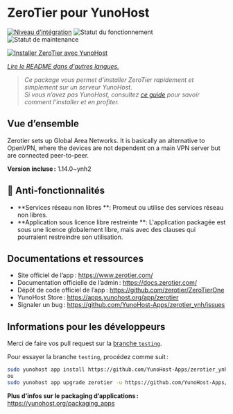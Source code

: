 <!--
Nota bene : ce README est automatiquement généré par <https://github.com/YunoHost/apps/tree/master/tools/readme_generator>
Il NE doit PAS être modifié à la main.
-->

# ZeroTier pour YunoHost

[![Niveau d’intégration](https://dash.yunohost.org/integration/zerotier.svg)](https://ci-apps.yunohost.org/ci/apps/zerotier/) ![Statut du fonctionnement](https://ci-apps.yunohost.org/ci/badges/zerotier.status.svg) ![Statut de maintenance](https://ci-apps.yunohost.org/ci/badges/zerotier.maintain.svg)

[![Installer ZeroTier avec YunoHost](https://install-app.yunohost.org/install-with-yunohost.svg)](https://install-app.yunohost.org/?app=zerotier)

*[Lire le README dans d'autres langues.](./ALL_README.md)*

> *Ce package vous permet d’installer ZeroTier rapidement et simplement sur un serveur YunoHost.*  
> *Si vous n’avez pas YunoHost, consultez [ce guide](https://yunohost.org/install) pour savoir comment l’installer et en profiter.*

## Vue d’ensemble

Zerotier sets up Global Area Networks.
It is basically an alternative to OpenVPN, where the devices are not dependent on a main VPN server but are connected peer-to-peer.


**Version incluse :** 1.14.0~ynh2
## :red_circle: Anti-fonctionnalités

- **Services réseau non libres **: Promeut ou utilise des services réseau non libres.
- **Application sous licence libre restreinte **: L'application packagée est sous une licence globalement libre, mais avec des clauses qui pourraient restreindre son utilisation.

## Documentations et ressources

- Site officiel de l’app : <https://www.zerotier.com/>
- Documentation officielle de l’admin : <https://docs.zerotier.com/>
- Dépôt de code officiel de l’app : <https://github.com/zerotier/ZeroTierOne>
- YunoHost Store : <https://apps.yunohost.org/app/zerotier>
- Signaler un bug : <https://github.com/YunoHost-Apps/zerotier_ynh/issues>

## Informations pour les développeurs

Merci de faire vos pull request sur la [branche `testing`](https://github.com/YunoHost-Apps/zerotier_ynh/tree/testing).

Pour essayer la branche `testing`, procédez comme suit :

```bash
sudo yunohost app install https://github.com/YunoHost-Apps/zerotier_ynh/tree/testing --debug
ou
sudo yunohost app upgrade zerotier -u https://github.com/YunoHost-Apps/zerotier_ynh/tree/testing --debug
```

**Plus d’infos sur le packaging d’applications :** <https://yunohost.org/packaging_apps>
